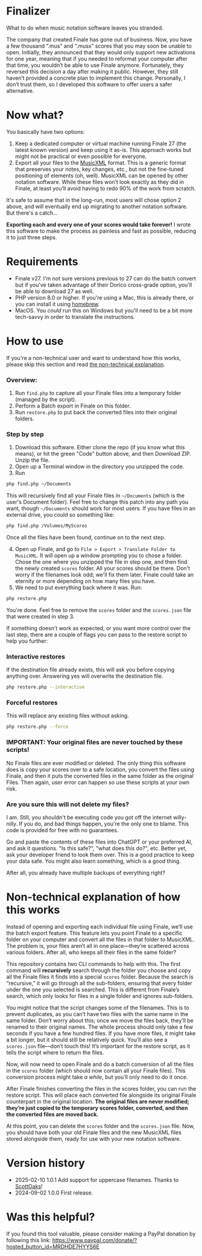 Finalizer
=========

What to do when music notation software leaves you stranded.

The company that created Finale has gone out of business. Now, you have a few thousand “.mus” and “.musx” scores that you may soon be unable to open. Initially, they announced that they would only support new activations for one year, meaning that if you needed to reformat your computer after that time, you wouldn’t be able to use Finale anymore. Fortunately, they reversed this decision a day after making it public. However, they still haven’t provided a concrete plan to implement this change. Personally, I don’t trust them, so I developed this software to offer users a safer alternative.

# Now what?

You basically have two options:

1. Keep a dedicated computer or virtual machine running Finale 27 (the latest known version) and keep using it as-is. This approach works but might not be practical or even possible for everyone.
2. Export all your files to the [MusicXML](https://www.musicxml.com/) format. This is a generic format that preserves your notes, key changes, etc., but not the fine-tuned positioning of elements (oh, well). MusicXML can be opened by other notation software. While these files won’t look exactly as they did in Finale, at least you’ll avoid having to redo 90% of the work from scratch.

It's safe to assume that in the long-run, most users will chose option 2 above, and will eventually end up migrating to another notation software. But there's a catch... 

**Exporting each and every one of your scores would take forever!** I wrote this software to make the process as painless and fast as possible, reducing it to just three steps.

# Requirements

* Finale v27. I'm not sure versions previous to 27 can do the batch convert but if you've taken advantage of their Dorico cross-grade option, you'll be able to download 27 as well.  
* PHP version 8.0 or higher. If you're using a Mac, this is already there, or you can install it using [homebrew](https://brew.sh/).
* MacOS. You *could* run this on Windows but you'll need to be a bit more tech-savvy in order to translate the instructions.

# How to use

If you're a non-technical user and want to understand how this works, please skip this section and read [the non-technical explanation](#non-technical-explanation-of-how-this-works).

### Overview:

1. Run `find.php` to capture all your Finale files into a temporary folder (managed by the script).
2. Perform a Batch export in Finale on this folder.
3. Run `restore.php` to put back the converted files into their original folders.

### Step by step

1. Download this software. Either clone the repo (if you know what this means), or hit the green "Code" button above, and then Download ZIP. Unzip the file.
2. Open up a Terminal window in the directory you unzipped the code.
3. Run

```bash
php find.php ~/Documents
```

This will recursively find all your Finale files in `~/Documents` (which is the user's Document folder). Feel free to change this patch into any path you want, though `~/Documents` should work for most users. If you have files in an external drive, you could so something like:

```bash
php find.php /Volumes/MyScores
```

Once all the files have been found, continue on to the next step.

4. Open up Finale, and go to `File > Export > Translate Folder to MusicXML`. It will open up a window prompting you to chose a folder. Chose the one where you unzipped the file in step one, and then find the newly created `scores` folder. All your scores should be there. Don't worry if the filenames look odd; we'll fix them later. Finale could take an eternity or more depending on how many files you have. 
5. We need to put everything back where it was. Run:

```bash
php restore.php
```

You're done. Feel free to remove the `scores` folder and the `scores.json` file that were created in step 3.

If something doesn't work as expected, or you want more control over the last step, there are a couple of flags you can pass to the restore script to help you further:

### Interactive restores

If the destination file already exists, this will ask you before copying anything over. Answering yes will overwrite the destination file.

```bash
php restore.php --interactive
```

### Forceful restores

This will replace any existing files without asking.

```bash
php restore.php --force
```

### IMPORTANT: Your original files are never touched by these scripts!

No Finale files are ever modified or deleted. The only thing this software does is copy your scores over to a safe location, you convert the files using Finale, and then it puts the converted files in the same folder as the original Files. Then again, user error can happen so use these scripts at your own risk.

### Are you sure this will not delete my files?

I am. Still, you shouldn't be executing code you got off the internet willy-nilly. If you do, and bad things happen, you're the only one to blame. This code is provided for free with no guarantees. 

Go and paste the contents of these files into ChatGPT or your preferred AI, and ask it questions. "Is this safe?", "what does this do?", etc. Better yet, ask your developer friend to look them over. This is a good practice to keep your data safe. You might also learn something, which is a good thing.

After all, you already have multiple backups of everything right?

# Non-technical explanation of how this works

Instead of opening and exporting each individual file using Finale, we’ll use the batch export feature. This feature lets you point Finale to a specific folder on your computer and convert all the files in that folder to MusicXML. The problem is, your files aren’t all in one place—they’re scattered across various folders. After all, who keeps all their files in the same folder?

This repository contains two CLI commands to help with this. The first command will **recursively** search through the folder you choose and copy all the Finale files it finds into a special `scores` folder. Because the search is “recursive,” it will go through all the sub-folders, ensuring that every folder under the one you selected is searched. This is different from Finale’s search, which only looks for files in a single folder and ignores sub-folders.

You might notice that the script changes some of the filenames. This is to prevent duplicates, as you can’t have two files with the same name in the same folder. Don’t worry about this; once we move the files back, they’ll be renamed to their original names. The whole process should only take a few seconds if you have a few hundred files. If you have more files, it might take a bit longer, but it should still be relatively quick. You’ll also see a `scores.json` file—don’t touch this! It’s important for the restore script, as it tells the script where to return the files.

Now, will now need to open Finale and do a batch conversion of all the files in the `scores` folder (which should now contain all your Finale files). This conversion process might take _a while_, but you’ll only need to do it once.

After Finale finishes converting the files in the scores folder, you can run the restore script. This will place each converted file alongside its original Finale counterpart in the original location. **The original files are never modified; they’re just copied to the temporary scores folder, converted, and then the converted files are moved back.**

At this point, you can delete the `scores` folder and the `scores.json` file. Now, you should have both your old Finale files and the new MusicXML files stored alongside them, ready for use with your new notation software.

# Version history

- 2025-02-10 1.0.1 Add support for uppercase filenames. Thanks to [ScottOaks](https://github.com/ScottOaks)!
- 2024-09-02 1.0.0 First release.

# Was this helpful?

If you found this tool valuable, please consider making a PayPal donation by following this link: https://www.paypal.com/donate/?hosted_button_id=MRDHDE7HYYS6E
